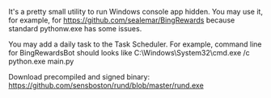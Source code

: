 It's a pretty small utility to run Windows console app hidden. You may use it, for example, for https://github.com/sealemar/BingRewards because standard pythonw.exe has some issues.

You may add a daily task to the Task Scheduler. For example, command line for BingRewardsBot should looks like C:\Windows\System32\cmd.exe /c python.exe main.py

Download precompiled and signed binary: https://github.com/sensboston/rund/blob/master/rund.exe
